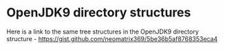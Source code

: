 # OpenJDK9 directory structures

Here is a link to the same tree structures in the OpenJDK9 directory  structure - https://gist.github.com/neomatrix369/5be36b5af8768353eca4